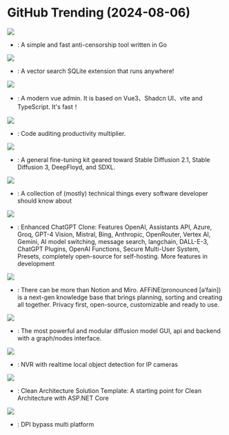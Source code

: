 # GitHub Trending (2024-08-06)

![](https://img.shields.io/badge/Go-New%20287-green?style=flat-square&logo=appveyor)
- [](https://github.comundefined): A simple and fast anti-censorship tool written in Go

![](https://img.shields.io/badge/C-New%20242-green?style=flat-square&logo=appveyor)
- [](https://github.comundefined): A vector search SQLite extension that runs anywhere!

![](https://img.shields.io/badge/Vue-New%20113-green?style=flat-square&logo=appveyor)
- [](https://github.comundefined): A modern vue admin. It is based on Vue3、Shadcn UI、vite and TypeScript. It's fast！

![](https://img.shields.io/badge/C%2B%2B-New%2026-green?style=flat-square&logo=appveyor)
- [](https://github.comundefined): Code auditing productivity multiplier.

![](https://img.shields.io/badge/Python-New%2041-green?style=flat-square&logo=appveyor)
- [](https://github.comundefined): A general fine-tuning kit geared toward Stable Diffusion 2.1, Stable Diffusion 3, DeepFloyd, and SDXL.

![](https://img.shields.io/badge/none-New%20470-green?style=flat-square&logo=appveyor)
- [](https://github.comundefined): A collection of (mostly) technical things every software developer should know about

![](https://img.shields.io/badge/TypeScript-New%20169-green?style=flat-square&logo=appveyor)
- [](https://github.comundefined): Enhanced ChatGPT Clone: Features OpenAI, Assistants API, Azure, Groq, GPT-4 Vision, Mistral, Bing, Anthropic, OpenRouter, Vertex AI, Gemini, AI model switching, message search, langchain, DALL-E-3, ChatGPT Plugins, OpenAI Functions, Secure Multi-User System, Presets, completely open-source for self-hosting. More features in development

![](https://img.shields.io/badge/TypeScript-New%2058-green?style=flat-square&logo=appveyor)
- [](https://github.comundefined): There can be more than Notion and Miro. AFFiNE(pronounced [ə‘fain]) is a next-gen knowledge base that brings planning, sorting and creating all together. Privacy first, open-source, customizable and ready to use.

![](https://img.shields.io/badge/Python-New%20318-green?style=flat-square&logo=appveyor)
- [](https://github.comundefined): The most powerful and modular diffusion model GUI, api and backend with a graph/nodes interface.

![](https://img.shields.io/badge/Python-New%2021-green?style=flat-square&logo=appveyor)
- [](https://github.comundefined): NVR with realtime local object detection for IP cameras

![](https://img.shields.io/badge/C%23-New%2021-green?style=flat-square&logo=appveyor)
- [](https://github.comundefined): Clean Architecture Solution Template: A starting point for Clean Architecture with ASP.NET Core

![](https://img.shields.io/badge/C-New%20250-green?style=flat-square&logo=appveyor)
- [](https://github.comundefined): DPI bypass multi platform

